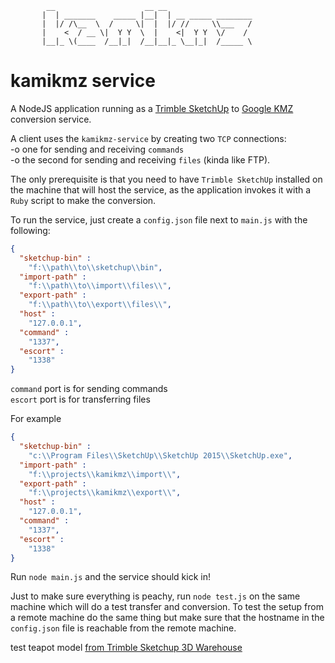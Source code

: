 ```
        __                    __ __                   
       |  | _______    _____ |__|  | __ _____ ________
       |  |/ /\__  \  /     \|  |  |/ //     \\___   /
       |    <  / __ \|  Y Y  \  |    <|  Y Y  \/    /
       |__|_ \(____  /__|_|  /__|__|_ \__|_|  /_____ \
```
# kamikmz service
A NodeJS application running as a [Trimble SketchUp](http://www.sketchup.com/) to [Google KMZ](https://developers.google.com/kml/documentation/kmzarchives?hl=en) conversion service.

A client uses the `kamikmz-service` by creating two `TCP` connections:   
-o one for sending and receiving `commands`  
-o the second for sending and receiving `files` (kinda like FTP).

The only prerequisite is that you need to have `Trimble SketchUp` installed on the machine that will host the service, as the application invokes it with a `Ruby` script to make the conversion.

To run the service, just create a `config.json` file next to `main.js` with the following:
```json
{
  "sketchup-bin" :
    "f:\\path\\to\\sketchup\\bin",
  "import-path" :
    "f:\\path\\to\\import\\files\\",
  "export-path" :
    "f:\\path\\to\\export\\files\\",
  "host" :
    "127.0.0.1",
  "command" :
    "1337",
  "escort" :
    "1338"
}
```
`command` port is for sending commands  
`escort` port is for transferring files

For example
```json
{
  "sketchup-bin" :
    "c:\\Program Files\\SketchUp\\SketchUp 2015\\SketchUp.exe",
  "import-path" :
    "f:\\projects\\kamikmz\\import\\",
  "export-path" :
    "f:\\projects\\kamikmz\\export\\",
  "host" :
    "127.0.0.1",
  "command" :
    "1337",
  "escort" :
    "1338"
}
```

Run `node main.js` and the service should kick in!

Just to make sure everything is peachy, run `node test.js` on the same machine  which will do a test transfer and conversion. To test the setup from a remote machine do the same thing but make sure that the hostname in the `config.json` file is reachable from the remote machine.

test teapot model [from Trimble Sketchup 3D Warehouse](https://3dwarehouse.sketchup.com/model.html?id=452baec912c0eba8f10c4513652c1c5e)
